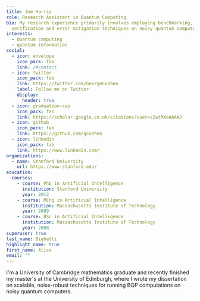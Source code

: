 ```yaml
---
title: Joe Harris
role: Research Assistant in Quantum Computing
bio: My research experience primarily involves employing benchmarking,
  verification and error mitigation techniques on noisy quantum computers.
interests:
  - Quantum computing
  - quantum information
social:
  - icon: envelope
    icon_pack: fas
    link: /#contact
  - icon: twitter
    icon_pack: fab
    link: https://twitter.com/GeorgeCushen
    label: Follow me on Twitter
    display:
      header: true
  - icon: graduation-cap
    icon_pack: fas
    link: https://scholar.google.co.uk/citations?user=sIwtMXoAAAAJ
  - icon: github
    icon_pack: fab
    link: https://github.com/gcushen
  - icon: linkedin
    icon_pack: fab
    link: https://www.linkedin.com/
organizations:
  - name: Stanford University
    url: https://www.stanford.edu/
education:
  courses:
    - course: PhD in Artificial Intelligence
      institution: Stanford University
      year: 2012
    - course: MEng in Artificial Intelligence
      institution: Massachusetts Institute of Technology
      year: 2009
    - course: BSc in Artificial Intelligence
      institution: Massachusetts Institute of Technology
      year: 2008
superuser: true
last_name: Bighetti
highlight_name: true
first_name: Alice
email: ""
---
```

I'﻿m a University of Cambridge mathematics graduate and recently finished my master's at the University of Edinburgh,  where I wrote my dissertation on scalable, noise-robust techniques for running BQP computations on noisy quantum computers.